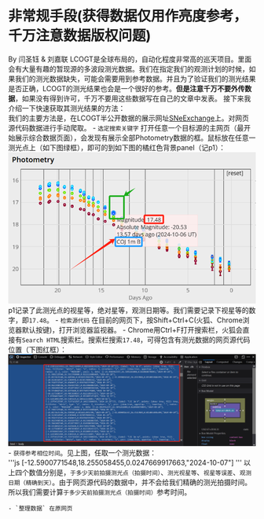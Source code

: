 # 非常规手段(获得数据仅用作亮度参考，千万注意数据版权问题)
By 闫圣钰 & 刘嘉联
LCOGT是全球布局的，自动化程度非常高的巡天项目。里面会有大量有趣的暂现源的多波段测光数据。我们在指定我们的观测计划的时候，如果我们的测光数据缺失，可能会需要用到参考数据。并且为了验证我们的测光结果是否正确，LCOGT的测光结果也会是一个很好的参考。**但是注意千万不要外传数据**，如果没有得到许可，千万不要用这些数据写在自己的文章中发表。
接下来我介绍一下快速获取其测光结果的方法：   
我们的主要方法是，在LCOGT半公开数据的展示网址[SNeExchange](https://supernova.exchange/public/)上。对网页源代码数据进行手动爬取。
    - `选定搜索关键字` 打开任意一个目标源的主网页（最开始展示综合数据页面），会发现有展示全部Photometry数据的框。鼠标放在任意一测光点上（如下图绿框），即可的到如下图的橘红色背景panel（记p1）：
    ![alt text](image.png)  
    p1记录了此测光点的视星等，绝对星等，观测日期等。我们需要记录下视星等的数字，即`17.48`。
    - `检索源代码` 在目前的网页下，按Shift+Ctrl+C(火狐、Chrome浏览器默认按键)，打开浏览器监视器。
        - Chrome用Ctrl+F打开搜索栏，火狐会直接有`Search HTML`搜索栏。搜索栏搜索`17.48`，可得包含有测光数据的网页源代码位置（下图红框）：
        ![alt text](image-1.png)
    - `获得参考相位时间`。见上图，任取一个测光数据：   
    '''js
    [-12.5900771548,18.255058455,0.0247669917663,"2024-10-07"]
    '''
    以上四个数值分别是，`于多少天前拍摄测光点（拍摄时间）`、`测光视星等`、`视星等误差`、`观测日期（精确到天）`。由于网页源代码的数据中，并不会给我们精确的测光拍摄时间。所以我们需要计算`于多少天前拍摄测光点（拍摄时间）`参考时间。
    
    - `整理数据` 在原网页

